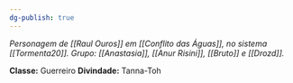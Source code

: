 ```yaml
---
dg-publish: true
---
```

*Personagem de [[Raul Ouros]] em [[Conflito das Águas]], no sistema [[Tormenta20]].*
*Grupo: [[Anastasia]], [[Anur Risini]], [[Bruto]] e [[Drozd]].*

**Classe:** Guerreiro
**Divindade:** Tanna-Toh
